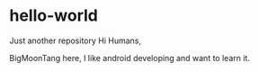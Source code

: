 # hello-world
Just another repository
Hi Humans,

BigMoonTang here, I like android developing and want to learn it.
